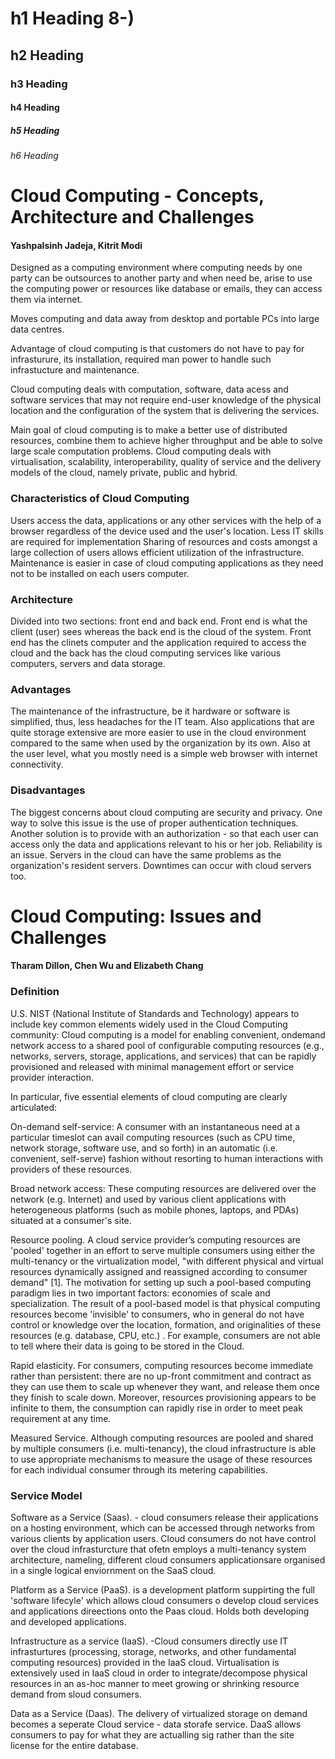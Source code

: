 # h1 Heading 8-)
## h2 Heading
### h3 Heading
#### h4 Heading
##### h5 Heading
###### h6 Heading

# Cloud Computing - Concepts, Architecture and Challenges
#### Yashpalsinh Jadeja, Kitrit Modi

Designed as a computing environment where computing needs by one party can be outsources to another party and when need be, arise to use the computing power or resources like database or emails, they can access them via internet. 

Moves computing and data away from desktop and portable PCs into large data centres.

Advantage of cloud computing is that customers do not have to pay for infrasturure, its installation, required man power to handle such infrastucture and maintenance. 

Cloud computing deals with computation, software, data acess and software services that may not require end-user knowledge of the physical location and the configuration of the system that is delivering the services.

Main goal of cloud computing is to make a better use of distributed resources, combine them to achieve higher throughput and be able to solve large scale computation problems. Cloud computing deals with virtualisation, scalability, interoperability, quality of service and the delivery models of the cloud, namely private, public and hybrid. 

### Characteristics of Cloud Computing 
Users access the data, applications or any other services with the help of a browser regardless of the device used and the user's location. 
Less IT skills are required for implementation 
Sharing of resources and costs amongst a large collection of users allows efficient utilization of the infrastructure.
Maintenance is easier in case of cloud computing applications as they need not to be installed on each users computer.

### Architecture
Divided into two sections: front end and back end.
Front end is what the client (user) sees whereas the back end is the cloud of the system. 
Front end has the clinets computer and the application required to access the cloud and the back has the cloud computing services like various computers, servers and data storage. 

### Advantages
The maintenance of the infrastructure, be it hardware or software is simplified, thus, less headaches for the IT team. Also applications that are quite storage extensive are more easier to use in the cloud environment compared to the same when used by the organization by its own. Also at the user level, what you mostly need is a simple web browser with internet connectivity.

### Disadvantages
The biggest concerns about cloud computing are security and privacy.
One way to solve this issue is the use of proper authentication techniques. Another solution is to provide with an authorization - so that each user can access only the data and applications relevant to his or her job.
Reliability is an issue. Servers in the cloud can have the same problems as the organization's resident servers. Downtimes can occur with cloud servers too.


# Cloud Computing: Issues and Challenges
#### Tharam Dillon, Chen Wu and Elizabeth Chang
### Definition
U.S. NIST (National Institute of Standards and Technology) appears to include key common elements widely used in the Cloud Computing community: Cloud computing is a model for enabling convenient, ondemand network access to a shared pool of configurable computing resources (e.g., networks, servers, storage, applications, and services) that can be rapidly provisioned and released with minimal management effort or service provider interaction.

In particular, five essential elements of cloud computing are clearly articulated:

On-demand self-service: A consumer with an instantaneous need at a particular timeslot can avail computing resources (such as CPU time, network storage, software use, and so forth) in an automatic (i.e. convenient, self-serve) fashion without resorting to human interactions with providers of these resources.

Broad network access: These computing resources are delivered over the network (e.g. Internet) and used by various client applications with heterogeneous platforms (such as mobile phones, laptops, and PDAs) situated at a consumer's site.

Resource pooling. A cloud service provider’s computing resources are 'pooled' together in an effort to serve multiple consumers using either the multi-tenancy or the virtualization model, "with different physical and virtual resources dynamically assigned and reassigned according to consumer demand" [1]. The motivation for setting up such a pool-based computing paradigm lies in two important factors: economies of scale and specialization. The result of a pool-based model is that physical computing resources become 'invisible' to consumers, who in general do not have control or knowledge over the location, formation, and originalities of these resources (e.g. database, CPU, etc.) . For example, consumers are not able to tell where their data is going to be stored in the Cloud.

Rapid elasticity. For consumers, computing resources become immediate rather than persistent: there are no up-front commitment and contract as they can use them to scale up whenever they want, and release them once they finish to scale down. Moreover, resources provisioning appears to be infinite to them, the consumption can rapidly rise in order to meet peak requirement at any time.

Measured Service. Although computing resources are pooled and shared by multiple consumers (i.e. multi-tenancy), the cloud infrastructure is able to use appropriate mechanisms to measure the usage of these resources for each individual consumer through its metering capabilities.


### Service Model

Software as a Service (Saas). - cloud consumers release their applications on a hosting environment, which can be accessed through networks from various clients by application users. Cloud consumers do not have control over the cloud infrasturcture that ofetn employs a multi-tenancy system architecture, nameling, different cloud consumers applicationsare organised in a single logical enviornment on the SaaS cloud.

Platform as a Service (PaaS). is a development platform suppirting the full 'software lifecyle' which allows cloud consumers o develop cloud services and applications direections onto the Paas cloud. Holds both developing and developed applications.

Infrastructure as a service (IaaS). -Cloud consumers directly use IT infrasturtures (processing, storage, networks, and other fundamental computing resources) provided in the IaaS cloud. Virtualisation is extensively used in IaaS cloud in order to integrate/decompose physical resources in an as-hoc manner to meet growing or shrinking resource demand from sloud consumers.

Data as a Service (Daas). The delivery of virtualized storage on demand becomes a seperate Cloud service - data storafe service. DaaS allows consumers to pay for what they are actualling sig rather than the site license for the entire database. 
